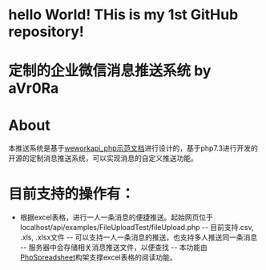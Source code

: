 # hello World! THis is my 1st GitHub repository!

# 定制的企业微信消息推送系统 by aVr0Ra

# About
本推送系统是基于[weworkapi_php示范文档](https://github.com/sbzhu/weworkapi_php)进行设计的，基于php7.3进行开发的开源的定制消息推送系统，可以实现消息的自定义推送功能。
# 目前支持的操作有：
- 根据excel表格，进行一人一条消息的便捷推送。起始网页位于 localhost/api/examples/FileUploadTest/fileUpload.php
-- 目前支持.csv, .xls, .xlsx文件
-- 可以支持一人一条消息的推送，也支持多人推送同一条消息
-- 服务器中会存储相关消息推送文件，以便查找
-- 本功能由[PhpSpreadsheet](https://github.com/PHPOffice/PhpSpreadsheet)构架支撑excel表格的阅读功能。
